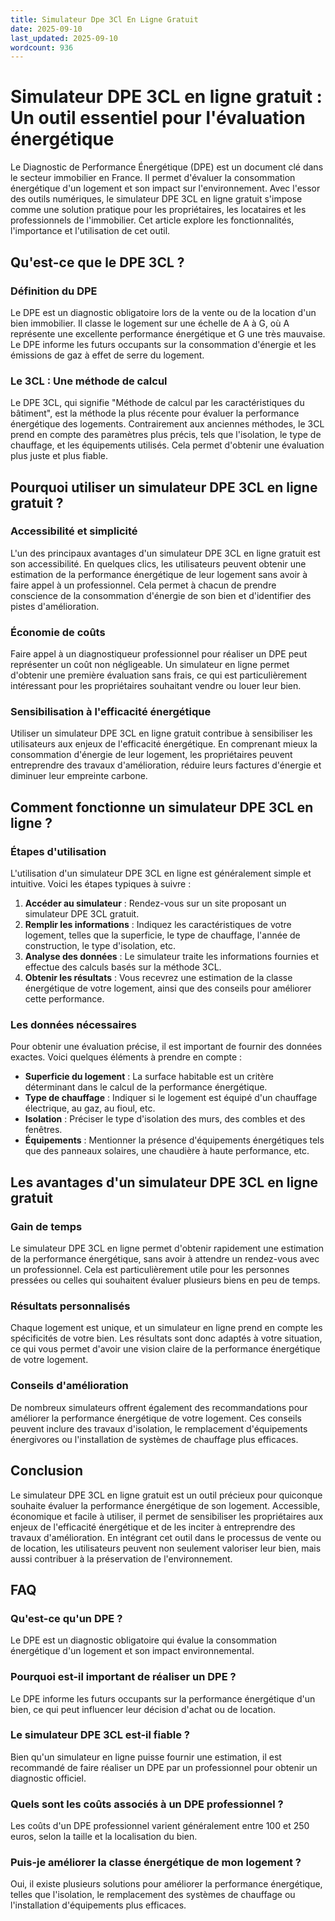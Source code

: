 ```yaml
---
title: Simulateur Dpe 3Cl En Ligne Gratuit
date: 2025-09-10
last_updated: 2025-09-10
wordcount: 936
---
```


# Simulateur DPE 3CL en ligne gratuit : Un outil essentiel pour l'évaluation énergétique

Le Diagnostic de Performance Énergétique (DPE) est un document clé dans le secteur immobilier en France. Il permet d'évaluer la consommation énergétique d'un logement et son impact sur l'environnement. Avec l'essor des outils numériques, le simulateur DPE 3CL en ligne gratuit s'impose comme une solution pratique pour les propriétaires, les locataires et les professionnels de l'immobilier. Cet article explore les fonctionnalités, l'importance et l'utilisation de cet outil.

## Qu'est-ce que le DPE 3CL ?

### Définition du DPE

Le DPE est un diagnostic obligatoire lors de la vente ou de la location d'un bien immobilier. Il classe le logement sur une échelle de A à G, où A représente une excellente performance énergétique et G une très mauvaise. Le DPE informe les futurs occupants sur la consommation d'énergie et les émissions de gaz à effet de serre du logement.

### Le 3CL : Une méthode de calcul

Le DPE 3CL, qui signifie "Méthode de calcul par les caractéristiques du bâtiment", est la méthode la plus récente pour évaluer la performance énergétique des logements. Contrairement aux anciennes méthodes, le 3CL prend en compte des paramètres plus précis, tels que l'isolation, le type de chauffage, et les équipements utilisés. Cela permet d'obtenir une évaluation plus juste et plus fiable.

## Pourquoi utiliser un simulateur DPE 3CL en ligne gratuit ?

### Accessibilité et simplicité

L'un des principaux avantages d'un simulateur DPE 3CL en ligne gratuit est son accessibilité. En quelques clics, les utilisateurs peuvent obtenir une estimation de la performance énergétique de leur logement sans avoir à faire appel à un professionnel. Cela permet à chacun de prendre conscience de la consommation d'énergie de son bien et d'identifier des pistes d'amélioration.

### Économie de coûts

Faire appel à un diagnostiqueur professionnel pour réaliser un DPE peut représenter un coût non négligeable. Un simulateur en ligne permet d'obtenir une première évaluation sans frais, ce qui est particulièrement intéressant pour les propriétaires souhaitant vendre ou louer leur bien.

### Sensibilisation à l'efficacité énergétique

Utiliser un simulateur DPE 3CL en ligne gratuit contribue à sensibiliser les utilisateurs aux enjeux de l'efficacité énergétique. En comprenant mieux la consommation d'énergie de leur logement, les propriétaires peuvent entreprendre des travaux d'amélioration, réduire leurs factures d'énergie et diminuer leur empreinte carbone.

## Comment fonctionne un simulateur DPE 3CL en ligne ?

### Étapes d'utilisation

L'utilisation d'un simulateur DPE 3CL en ligne est généralement simple et intuitive. Voici les étapes typiques à suivre :

1. **Accéder au simulateur** : Rendez-vous sur un site proposant un simulateur DPE 3CL gratuit.
2. **Remplir les informations** : Indiquez les caractéristiques de votre logement, telles que la superficie, le type de chauffage, l'année de construction, le type d'isolation, etc.
3. **Analyse des données** : Le simulateur traite les informations fournies et effectue des calculs basés sur la méthode 3CL.
4. **Obtenir les résultats** : Vous recevrez une estimation de la classe énergétique de votre logement, ainsi que des conseils pour améliorer cette performance.

### Les données nécessaires

Pour obtenir une évaluation précise, il est important de fournir des données exactes. Voici quelques éléments à prendre en compte :

- **Superficie du logement** : La surface habitable est un critère déterminant dans le calcul de la performance énergétique.
- **Type de chauffage** : Indiquer si le logement est équipé d'un chauffage électrique, au gaz, au fioul, etc.
- **Isolation** : Préciser le type d'isolation des murs, des combles et des fenêtres.
- **Équipements** : Mentionner la présence d'équipements énergétiques tels que des panneaux solaires, une chaudière à haute performance, etc.

## Les avantages d'un simulateur DPE 3CL en ligne gratuit

### Gain de temps

Le simulateur DPE 3CL en ligne permet d'obtenir rapidement une estimation de la performance énergétique, sans avoir à attendre un rendez-vous avec un professionnel. Cela est particulièrement utile pour les personnes pressées ou celles qui souhaitent évaluer plusieurs biens en peu de temps.

### Résultats personnalisés

Chaque logement est unique, et un simulateur en ligne prend en compte les spécificités de votre bien. Les résultats sont donc adaptés à votre situation, ce qui vous permet d'avoir une vision claire de la performance énergétique de votre logement.

### Conseils d'amélioration

De nombreux simulateurs offrent également des recommandations pour améliorer la performance énergétique de votre logement. Ces conseils peuvent inclure des travaux d'isolation, le remplacement d'équipements énergivores ou l'installation de systèmes de chauffage plus efficaces.

## Conclusion

Le simulateur DPE 3CL en ligne gratuit est un outil précieux pour quiconque souhaite évaluer la performance énergétique de son logement. Accessible, économique et facile à utiliser, il permet de sensibiliser les propriétaires aux enjeux de l'efficacité énergétique et de les inciter à entreprendre des travaux d'amélioration. En intégrant cet outil dans le processus de vente ou de location, les utilisateurs peuvent non seulement valoriser leur bien, mais aussi contribuer à la préservation de l'environnement.

## FAQ

### Qu'est-ce qu'un DPE ?

Le DPE est un diagnostic obligatoire qui évalue la consommation énergétique d'un logement et son impact environnemental.

### Pourquoi est-il important de réaliser un DPE ?

Le DPE informe les futurs occupants sur la performance énergétique d'un bien, ce qui peut influencer leur décision d'achat ou de location.

### Le simulateur DPE 3CL est-il fiable ?

Bien qu'un simulateur en ligne puisse fournir une estimation, il est recommandé de faire réaliser un DPE par un professionnel pour obtenir un diagnostic officiel.

### Quels sont les coûts associés à un DPE professionnel ?

Les coûts d'un DPE professionnel varient généralement entre 100 et 250 euros, selon la taille et la localisation du bien.

### Puis-je améliorer la classe énergétique de mon logement ?

Oui, il existe plusieurs solutions pour améliorer la performance énergétique, telles que l'isolation, le remplacement des systèmes de chauffage ou l'installation d'équipements plus efficaces.